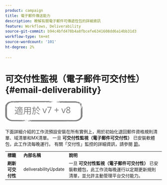 ```yaml
---
product: campaign
title: 電子郵件傳送能力
description: 瞭解有關電子郵件可傳遞性包的詳細資訊
feature: Workflows, Deliverability
source-git-commit: b94c4bfd478b4a8fbcefe6341608dd6a14bb31d3
workflow-type: tm+mt
source-wordcount: '101'
ht-degree: 2%

---
```



# 可交付性監視（電子郵件可交付性）{#email-deliverability}

![](../../assets/common.svg)

下面詳細介紹的工作流預設安裝在所有實例上，用於初始化退回郵件資格規則清單、域清單和MX清單。 一旦 **可交付性監視（電子郵件可交付性）** 已安裝軟體包，此工作流每晚運行。 有關「交付性」監控的詳細資訊，請參閱 [節](../../delivery/using/about-deliverability.md)。

<table> 
 <tbody> 
  <tr> 
   <td> <strong>標籤</strong><br /> </td> 
   <td> <strong>內部名稱</strong><br /> </td> 
   <td> <strong>說明</strong><br /> </td> 
  </tr> 
  <tr> 
   <td> <strong>刷新可交付性</strong><br /> </td> 
   <td> <span class="uicontrol">deliverabilityUpdate</span> <br /> </td> 
   <td>  一旦 <strong>可交付性監視（電子郵件可交付性）</strong> 已安裝軟體包，此工作流每晚運行以定期更新規則清單，並允許主動管理平台交付能力。<br /> </td> 
  </tr> 
 </tbody> 
</table>

